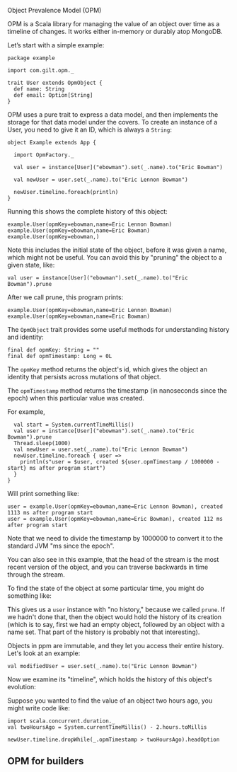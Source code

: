 
Object Prevalence Model (OPM)

OPM is a Scala library for managing the value of an object over time as a timeline of changes. It works either in-memory or durably atop MongoDB.

Let’s start with a simple example:

	package example

	import com.gilt.opm._

	trait User extends OpmObject {
  	  def name: String
	  def email: Option[String]
	}

OPM uses a pure trait to express a data model, and then implements the storage for that data model under the covers.  To create an instance of a User, you need to give it an ID, which is always a `String`:

	object Example extends App {

  	  import OpmFactory._

	  val user = instance[User]("ebowman").set(_.name).to("Eric Bowman")

	  val newUser = user.set(_.name).to("Eric Lennon Bowman")

	  newUser.timeline.foreach(println)
	}

Running this shows the complete history of this object:

	example.User(opmKey=ebowman,name=Eric Lennon Bowman)
	example.User(opmKey=ebowman,name=Eric Bowman)
	example.User(opmKey=ebowman,)

Note this includes the initial state of the object, before it was given a name, which might not be useful. You can avoid this by "pruning" the object to a given state, like:

	val user = instance[User]("ebowman").set(_.name).to("Eric Bowman").prune

After we call prune, this program prints:

	example.User(opmKey=ebowman,name=Eric Lennon Bowman)
	example.User(opmKey=ebowman,name=Eric Bowman)

The `OpmObject` trait provides some useful methods for understanding history and identity:

	final def opmKey: String = ""
	final def opmTimestamp: Long = 0L

The `opmKey` method returns the object's id, which gives the object an identity that persists across mutations of that object.

The `opmTimestamp` method returns the timestamp (in nanoseconds since the epoch) when this particular value was created.

For example,

	  val start = System.currentTimeMillis()
	  val user = instance[User]("ebowman").set(_.name).to("Eric Bowman").prune
	  Thread.sleep(1000)
	  val newUser = user.set(_.name).to("Eric Lennon Bowman")
	  newUser.timeline.foreach { user =>
	    println(s"user = $user, created ${user.opmTimestamp / 1000000 - start} ms after program start")
	  }
	}

Will print something like:

	user = example.User(opmKey=ebowman,name=Eric Lennon Bowman), created 1113 ms after program start
	user = example.User(opmKey=ebowman,name=Eric Bowman), created 112 ms after program start

Note that we need to divide the timestamp by 1000000 to convert it to the standard JVM "ms since the epoch".

You can also see in this example, that the head of the stream is the most recent version of the object, and you can traverse backwards in time through the stream.

To find the state of the object at some particular time, you might do something like:


This gives us a `user` instance with "no history," because we called `prune`. If we hadn't done that, then the object would hold the history of its creation (which is to say, first we had an empty object, followed by an object with a name set. That part of the history is probably not that interesting).

Objects in ppm are immutable, and they let you access their entire history. Let's look at an example:

	val modifiedUser = user.set(_.name).to("Eric Lennon Bowman")

Now we examine its "timeline", which holds the history of this object's evolution:

Suppose you wanted to find the value of an object two hours ago, you might write code like:

	import scala.concurrent.duration._
	val twoHoursAgo = System.currentTimeMillis() - 2.hours.toMillis
  
	newUser.timeline.dropWhile(_.opmTimestamp > twoHoursAgo).headOption

## OPM for builders
